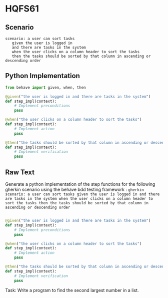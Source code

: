 # HQFS61
## Scenario
```gherkin
scenario: a user can sort tasks 
   given the user is logged in 
   and there are tasks in the system 
   when the user clicks on a column header to sort the tasks 
   then the tasks should be sorted by that column in ascending or descending order
```


## Python Implementation
```python
from behave import given, when, then

@given("the user is logged in and there are tasks in the system")
def step_impl(context):
    # Implement preconditions
    pass

@when("the user clicks on a column header to sort the tasks")
def step_impl(context):
    # Implement action
    pass

@then("the tasks should be sorted by that column in ascending or descending order")
def step_impl(context):
    # Implement verification
    pass
```


## Raw Text
Generate a python implementation of the step functions for the following gherkin scenario using the behave bdd testing framework : ```gherkin scenario: a user can sort tasks given the user is logged in and there are tasks in the system when the user clicks on a column header to sort the tasks then the tasks should be sorted by that column in ascending or descending order ```



```python from behave import given, when, then

@given("the user is logged in and there are tasks in the system")
def step_impl(context):
    # Implement preconditions
    pass

@when("the user clicks on a column header to sort the tasks")
def step_impl(context):
    # Implement action
    pass

@then("the tasks should be sorted by that column in ascending or descending order")
def step_impl(context):
    # Implement verification
    pass
```

Task: Write a program to find the second largest number in a list.
